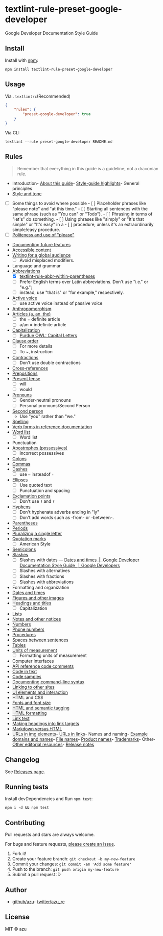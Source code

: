 # textlint-rule-preset-google-developer

Google Developer Documentation Style Guide 

## Install

Install with [npm](https://www.npmjs.com/):

    npm install textlint-rule-preset-google-developer

## Usage

Via `.textlintrc`(Recommended)

```json
{
    "rules": {
        "preset-google-developer": true
    }
}
```

Via CLI

```
textlint --rule preset-google-developer README.md
```

## Rules

> Remember that everything in this guide is a guideline, not a draconian rule.


-   Introduction-   [About this guide](https://developers.google.com/style/)-   [Style-guide highlights](https://developers.google.com/style/highlights)-   General principles
-   [Style and tone](https://developers.google.com/style/tone)
   - [ ] Some things to avoid where possible
    - [ ] Placeholder phrases like "please note" and "at this time."
    - [ ] Starting all sentences with the same phrase (such as "You can" or "Todo").
    - [ ] Phrasing in terms of "let's" do something.
    - [ ] Using phrases like "simply" or "It's that simple" or "It's easy" in a
    - [ ] procedure, unless it's an extraordinarily simple/easy procedure.
   - [ ] [Politeness and use of "please"](https://developers.google.com/style/tone#politeness-and-use-of-please "Politeness and use of &#34;please&#34;")
-   [Documenting future features](https://developers.google.com/style/future)
-   [Accessible content](https://developers.google.com/style/accessibility)
-   [Writing for a global audience](https://developers.google.com/style/translation)
    - [ ] Avoid misplaced modifiers.
-   Language and grammar
-   [Abbreviations](https://developers.google.com/style/abbreviations)
    - [x] [textlint-rule-abbr-within-parentheses](https://github.com/azu/textlint-rule-abbr-within-parentheses "textlint-rule-abbr-within-parentheses")
    - [ ] Prefer English terms over Latin abbreviations. Don't use "i.e." or "e.g.";
    - [ ] instead, use "that is" or "for example," respectively.
-   [Active voice](https://developers.google.com/style/voice)
    - [ ] use active voice instead of passive voice
-   [Anthropomorphism](https://developers.google.com/style/anthropomorphism)
-   [Articles (a, an, the)](https://developers.google.com/style/articles)
    - [ ] the = definite article
    - [ ] a/an = indefinite article
-   [Capitalization](https://developers.google.com/style/capitalization)
    - [ ] [Purdue OWL: Capital Letters](https://owl.english.purdue.edu/owl/resource/592/01/ "Purdue OWL: Capital Letters")
-   [Clause order](https://developers.google.com/style/clause-order)
    - [ ] For more details
    - [ ] To ~, instruction
-   [Contractions](https://developers.google.com/style/contractions)
    - [ ] Don't use double contractions
-   [Cross-references](https://developers.google.com/style/cross-references)
-   [Prepositions](https://developers.google.com/style/prepositions)
-   [Present tense](https://developers.google.com/style/tense)
    - [ ] will
    - [ ] would
-   [Pronouns](https://developers.google.com/style/pronouns)
    - [ ] Gender-neutral pronouns
    - [ ] Personal pronouns/Second Person
-   [Second person](https://developers.google.com/style/person)
    -   Use "you" rather than "we."
-   [Spelling](https://developers.google.com/style/spelling)
-   [Verb forms in reference documentation](https://developers.google.com/style/reference-verbs)
-   [Word list](https://developers.google.com/style/word-list)
    - [ ] Word list
-   Punctuation
-   [Apostrophes (possessives)](https://developers.google.com/style/possessives)
    - [ ] incorrect possessives
-   [Colons](https://developers.google.com/style/colons)
-   [Commas](https://developers.google.com/style/commas)
-   [Dashes](https://developers.google.com/style/dashes)
    - [ ] use `—` insteadof `-`
-   [Ellipses](https://developers.google.com/style/ellipses)
    - [ ] Use quoted text
    - [ ] Punctuation and spacing
-   [Exclamation points](https://developers.google.com/style/exclamation-points)
    - [ ] Don't use `!` and `?`
-   [Hyphens](https://developers.google.com/style/hyphens)
    - [ ] Don't hyphenate adverbs ending in "ly" 
    - [ ] Don't add words such as -from- or -between-.
-   [Parentheses](https://developers.google.com/style/parentheses)
-   [Periods](https://developers.google.com/style/periods)
-   [Pluralizing a single letter](https://developers.google.com/style/plural-single-letter)
-   [Quotation marks](https://developers.google.com/style/quotation-marks)
    - [ ] American Style
-   [Semicolons](https://developers.google.com/style/semicolons)
-   [Slashes](https://developers.google.com/style/slashes)
    - [ ] Slashes with dates — [Dates and times  |  Google Developer Documentation Style Guide  |  Google Developers](https://developers.google.com/style/dates-times "Dates and times  |  Google Developer Documentation Style Guide  |  Google Developers")
    - [ ] Slashes with alternatives
    - [ ] Slashes with fractions
    - [ ] Slashes with abbreviations
-   Formatting and organization
-   [Dates and times](https://developers.google.com/style/dates-times)
-   [Figures and other images](https://developers.google.com/style/images)
-   [Headings and titles](https://developers.google.com/style/headings)
    - [ ] Capitalization
-   [Lists](https://developers.google.com/style/lists)
-   [Notes and other notices](https://developers.google.com/style/notices)
-   [Numbers](https://developers.google.com/style/numbers)
-   [Phone numbers](https://developers.google.com/style/phone-numbers)
-   [Procedures](https://developers.google.com/style/procedures)
-   [Spaces between sentences](https://developers.google.com/style/sentence-spacing)
-   [Tables](https://developers.google.com/style/tables)
-   [Units of measurement](https://developers.google.com/style/units-of-measure)
    - [ ] Formatting units of measurement
-   Computer interfaces
-   [API reference code comments](https://developers.google.com/style/api-reference-comments)
-   [Code in text](https://developers.google.com/style/code-in-text)
-   [Code samples](https://developers.google.com/style/code-samples)
-   [Documenting command-line syntax](https://developers.google.com/style/code-syntax)
-   [Linking to other sites](https://developers.google.com/style/links-external)
-   [UI elements and interaction](https://developers.google.com/style/ui-elements)
-   HTML and CSS
-   [Fonts and font size](https://developers.google.com/style/fonts)
-   [HTML and semantic tagging](https://developers.google.com/style/semantic-tagging)
-   [HTML formatting](https://developers.google.com/style/html-formatting)
-   [Link text](https://developers.google.com/style/link-text)
-   [Making headings into link targets](https://developers.google.com/style/headings-targets)
-   [Markdown versus HTML](https://developers.google.com/style/markdown)
-   [URLs in img elements](https://developers.google.com/style/img-elements)-   [URLs in links](https://developers.google.com/style/url-links)-   Names and naming-   [Example domains and names](https://developers.google.com/style/examples)-   [File names](https://developers.google.com/style/file-names)-   [Product names](https://developers.google.com/style/product-names)-   [Trademarks](https://developers.google.com/style/trademarks)-   Other-   [Other editorial resources](https://developers.google.com/style/resources)-   [Release notes](https://developers.google.com/style/release-notes)

## Changelog

See [Releases page](https://github.com/textlint-rule/textlint-rule-preset-google-developer/releases).

## Running tests

Install devDependencies and Run `npm test`:

    npm i -d && npm test

## Contributing

Pull requests and stars are always welcome.

For bugs and feature requests, [please create an issue](https://github.com/textlint-rule/textlint-rule-preset-google-developer/issues).

1. Fork it!
2. Create your feature branch: `git checkout -b my-new-feature`
3. Commit your changes: `git commit -am 'Add some feature'`
4. Push to the branch: `git push origin my-new-feature`
5. Submit a pull request :D

## Author
- [github/azu](https://github.com/azu)- [twitter/azu_re](https://twitter.com/azu_re)

## License

MIT © azu

